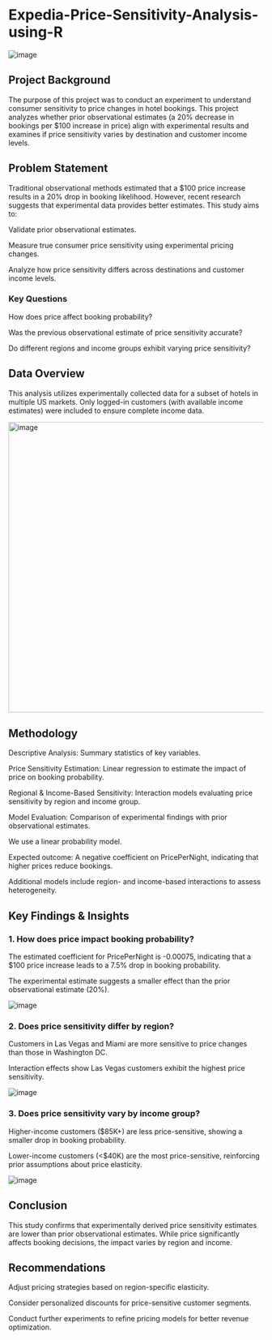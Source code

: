 # Expedia-Price-Sensitivity-Analysis-using-R

![image](https://github.com/user-attachments/assets/f5ff20df-f017-4512-ac32-17ca734d4342)


## Project Background

The purpose of this project was to conduct an experiment to understand consumer sensitivity to price changes in hotel bookings. This project analyzes whether prior observational estimates (a 20% decrease in bookings per $100 increase in price) align with experimental results and examines if price sensitivity varies by destination and customer income levels.

## Problem Statement

Traditional observational methods estimated that a $100 price increase results in a 20% drop in booking likelihood. However, recent research suggests that experimental data provides better estimates. This study aims to:

Validate prior observational estimates.

Measure true consumer price sensitivity using experimental pricing changes.

Analyze how price sensitivity differs across destinations and customer income levels.

### Key Questions

How does price affect booking probability?

Was the previous observational estimate of price sensitivity accurate?

Do different regions and income groups exhibit varying price sensitivity?

## Data Overview

This analysis utilizes experimentally collected data for a subset of hotels in multiple US markets. Only logged-in customers (with available income estimates) were included to ensure complete income data.

<img width="573" alt="image" src="https://github.com/user-attachments/assets/313b437e-358e-4704-946a-074f8e2279c2" />

## Methodology

Descriptive Analysis: Summary statistics of key variables.

Price Sensitivity Estimation: Linear regression to estimate the impact of price on booking probability.

Regional & Income-Based Sensitivity: Interaction models evaluating price sensitivity by region and income group.

Model Evaluation: Comparison of experimental findings with prior observational estimates.

We use a linear probability model.

Expected outcome: A negative coefficient on PricePerNight, indicating that higher prices reduce bookings.

Additional models include region- and income-based interactions to assess heterogeneity.

## Key Findings & Insights

### 1. How does price impact booking probability?

The estimated coefficient for PricePerNight is -0.00075, indicating that a $100 price increase leads to a 7.5% drop in booking probability.

The experimental estimate suggests a smaller effect than the prior observational estimate (20%).

![image](https://github.com/user-attachments/assets/c878890e-ef01-4e26-b065-a996c8e41bd1)


### 2. Does price sensitivity differ by region?

Customers in Las Vegas and Miami are more sensitive to price changes than those in Washington DC.

Interaction effects show Las Vegas customers exhibit the highest price sensitivity.

![image](https://github.com/user-attachments/assets/9fe973f2-da02-4132-98a4-2735efacc4b0)


### 3. Does price sensitivity vary by income group?

Higher-income customers ($85K+) are less price-sensitive, showing a smaller drop in booking probability.

Lower-income customers (<$40K) are the most price-sensitive, reinforcing prior assumptions about price elasticity.

![image](https://github.com/user-attachments/assets/63af21b3-ca2f-411f-947d-de42f36dbc75)


## Conclusion

This study confirms that experimentally derived price sensitivity estimates are lower than prior observational estimates. While price significantly affects booking decisions, the impact varies by region and income.

## Recommendations

Adjust pricing strategies based on region-specific elasticity.

Consider personalized discounts for price-sensitive customer segments.

Conduct further experiments to refine pricing models for better revenue optimization.

